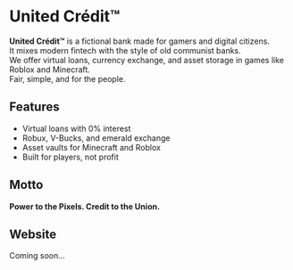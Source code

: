 # United Crédit™

**United Crédit™** is a fictional bank made for gamers and digital citizens.  
It mixes modern fintech with the style of old communist banks.  
We offer virtual loans, currency exchange, and asset storage in games like Roblox and Minecraft.  
Fair, simple, and for the people.

## Features
- Virtual loans with 0% interest  
- Robux, V-Bucks, and emerald exchange  
- Asset vaults for Minecraft and Roblox  
- Built for players, not profit

## Motto
**Power to the Pixels. Credit to the Union.**

## Website
Coming soon...
